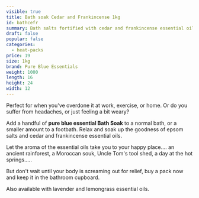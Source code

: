 ```yaml
---
visible: true
title: Bath soak Cedar and Frankincense 1kg
id: bathcefr
summary: Bath salts fortified with cedar and frankincense essential oils - 1kg
draft: false
popular: false
categories:
  - heat-packs
price: 19
size: 1kg
brand: Pure Blue Essentials
weight: 1000
length: 16
height: 24
width: 12
---
```

Perfect for when you've overdone it at work, exercise, or home. Or do you suffer from headaches, or just feeling a bit weary?  

Add a handful of **pure blue essential Bath Soak** to a normal bath, or a smaller amount to a footbath.  Relax and soak up the goodness of epsom salts and cedar and frankincense essential oils.  

Let the aroma of the essential oils take you to your happy place.... an ancient rainforest, a Moroccan souk, Uncle Tom's tool shed, a day at the hot springs.....

But don't wait until your body is screaming out for relief, buy a pack now and keep it in the bathroom cupboard.

Also available with lavender and lemongrass essential oils.